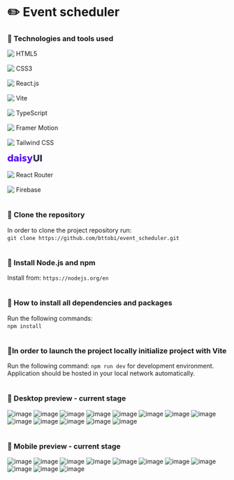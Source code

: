 # ✏️ Event scheduler

### 🧰 Technologies and tools used
<img align="top" padding="5px" width="30px" src="https://cdn.jsdelivr.net/gh/devicons/devicon/icons/html5/html5-original.svg" /> HTML5 <br/>         
<img align="top" padding="5px" width="30px" src="https://cdn.jsdelivr.net/gh/devicons/devicon/icons/css3/css3-original.svg" /> CSS3 <br/>  
<img align="top" padding="5px" width="30px" src="https://cdn.jsdelivr.net/gh/devicons/devicon/icons/react/react-original.svg" /> React.js <br/>  
<img align="top" padding="5px" width="30px" src="https://camo.githubusercontent.com/61e102d7c605ff91efedb9d7e47c1c4a07cef59d3e1da202fd74f4772122ca4e/68747470733a2f2f766974656a732e6465762f6c6f676f2e737667" /> Vite <br/><br/>
<img align="top" padding="5px" width="30px" src="https://upload.wikimedia.org/wikipedia/commons/thumb/4/4c/Typescript_logo_2020.svg/2048px-Typescript_logo_2020.svg.png" /> TypeScript <br/><br/>
<img align="top" padding="5px" width="30px" src="https://pagepro.co/blog/wp-content/uploads/2020/03/framer-motion.png" /> Framer Motion <br/>  
<img align="top" padding="5px" width="30px" src="https://cdn.jsdelivr.net/gh/devicons/devicon/icons/tailwindcss/tailwindcss-plain.svg" /> Tailwind CSS <br/><br/>
<img align="top" padding="5px" width="80px" src="https://raw.githubusercontent.com/saadeghi/files/main/daisyui/logo-4.svg" /> <br/><br/>
<img align="top" padding="5px" width="50px" src="https://reactrouter.com/_brand/react-router-stacked-color-inverted.png" /> React Router <br/><br/>
<img align="top" padding="5px" width="20px" src="https://cdn.worldvectorlogo.com/logos/firebase-1.svg" /> Firebase <br/>

#

### 🔧 Clone the repository
In order to clone the project repository run: <br/>
`git clone https://github.com/bttobi/event_scheduler.git`

#

### 🔧 Install Node.js and npm
Install from:
`https://nodejs.org/en`

#

### 🔧 How to install all dependencies and packages
Run the following commands: <br/>
`npm install`

#

### 🔧In order to launch the project locally initialize project with Vite
Run the following command:
`npm run dev` for development environment. <br/>
Application should be hosted in your local network automatically.

#

### 🎨 Desktop preview - current stage 
![image](https://github.com/bttobi/event_scheduler/assets/76923032/a8481d40-c708-44a4-bb35-1929ca579605)
![image](https://github.com/bttobi/event_scheduler/assets/76923032/fdfb1f7f-4d74-4b29-ae9e-407e0e3a7a4d)
![image](https://github.com/bttobi/event_scheduler/assets/76923032/37a2afcc-a46a-4f06-9cab-3d7a3f27c498)
![image](https://github.com/bttobi/event_scheduler/assets/76923032/7bc23bf6-de6b-4fbf-88de-820cf4482e29)
![image](https://github.com/bttobi/event_scheduler/assets/76923032/533bab09-c4bf-4124-8160-7c140d5a1c48)
![image](https://github.com/bttobi/event_scheduler/assets/76923032/2b15244f-1cc4-4b10-b62e-8ec92c0578f2)
![image](https://github.com/bttobi/event_scheduler/assets/76923032/f8845bab-14c6-4fbe-8246-dee11bf59226)
![image](https://github.com/bttobi/event_scheduler/assets/76923032/1ea3f21d-b8fd-413f-89d2-e0fb060b4fbd)
![image](https://github.com/bttobi/event_scheduler/assets/76923032/b3a67c85-08d4-4368-877f-348fdee4ce32)
![image](https://github.com/bttobi/event_scheduler/assets/76923032/7cfdf125-5a99-4730-a654-eb17cd3be62c)
![image](https://github.com/bttobi/event_scheduler/assets/76923032/bf9eae50-3db4-4346-8b4b-7aba51098808)
![image](https://github.com/bttobi/event_scheduler/assets/76923032/34914e6b-651f-41ba-a992-37fb515ebb66)
![image](https://github.com/bttobi/event_scheduler/assets/76923032/438b41eb-1120-4966-a5ca-f852ab9f62f1)

#

### 🎨 Mobile preview - current stage 
![image](https://github.com/bttobi/event_scheduler/assets/76923032/f82174b9-3e7f-4a37-83a4-ea6b20fbb429)
![image](https://github.com/bttobi/event_scheduler/assets/76923032/3d2acbfe-7d59-428d-ba3c-89fe66d10b29)
![image](https://github.com/bttobi/event_scheduler/assets/76923032/cd9a2e00-528f-46e3-8861-c82856c49390)
![image](https://github.com/bttobi/event_scheduler/assets/76923032/384539fb-a7d4-419b-8d7d-979d04260bfa)
![image](https://github.com/bttobi/event_scheduler/assets/76923032/7cff8c73-fc52-40cf-afb9-077aa339835e)
![image](https://github.com/bttobi/event_scheduler/assets/76923032/ebd0acf3-b871-4c8d-9ff6-167936b305fc)
![image](https://github.com/bttobi/event_scheduler/assets/76923032/ea9ee3f2-2ff5-420d-a1c4-8ecfbf8d5bc9)
![image](https://github.com/bttobi/event_scheduler/assets/76923032/b1e26217-2f85-451c-9b56-c953fe6cf56f)
![image](https://github.com/bttobi/event_scheduler/assets/76923032/3f6b0e79-e0e8-4e2f-97b5-54c19d0dcfc9)
![image](https://github.com/bttobi/event_scheduler/assets/76923032/ecfcf03a-9072-4ed5-ba5a-f36367f966f4)
![image](https://github.com/bttobi/event_scheduler/assets/76923032/8383acc9-cdf8-48f1-a90b-45da13bee3d1)





